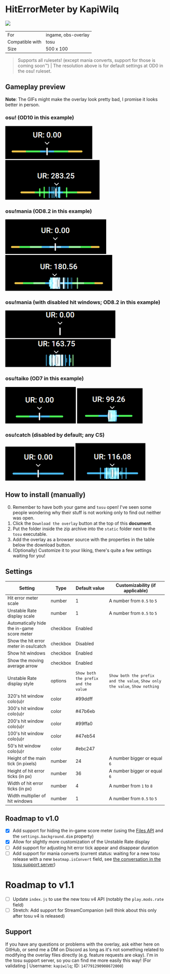 # HitErrorMeter by KapiWilq

<a href="https://github.com/KapiWilq/HitErrorMeter/releases/latest/download/HitErrorMeter.by.KapiWilq.zip" target="_blank"><img height="35" src="https://img.shields.io/badge/Download_the_overlay-67A564?style=for-the-badge" /></a>

|                 |                     |
| --------------- | ------------------- |
| For             | ingame, obs-overlay |
| Compatible with | tosu                |
| Size            | 500 x 100           |

> Supports all rulesets! (except mania converts, support for those is coming soon™) | The resolution above is for default settings at OD0 in the osu! ruleset.

## Gameplay preview

**Note**: The GIFs might make the overlay look pretty bad, I promise it looks better in person.

### osu! (OD10 in this example)

<img src=".github/images/osu_ruleset.png">  <img src=".github/gifs/osu_ruleset.gif">

### osu!mania (OD8.2 in this example)

<img src=".github/images/mania_ruleset.png">  <img src=".github/gifs/mania_ruleset.gif">

### osu!mania (with disabled hit windows; OD8.2 in this example)

<img src=".github/images/mania_ruleset_no-hitwindows.png">  <img src=".github/gifs/mania_ruleset_no-hitwindows.gif">

### osu!taiko (OD7 in this example)

<img src=".github/images/taiko_ruleset.png">  <img src=".github/gifs/taiko_ruleset.gif">

### osu!catch (disabled by default; any CS)

<img src=".github/images/catch_ruleset.png">  <img src=".github/gifs/catch_ruleset.gif">

## How to install (manually)

0. Remember to have both your game and `tosu` open! I've seen some people wondering why their stuff is not working only to find out neither was open.
1. Click the `Download the overlay` button at the top of this **document**.
2. Put the folder inside the zip archive into the `static` folder next to the `tosu` executable.
3. Add the overlay as a browser source with the properties in the table below the download button.
4. (Optionally) Customize it to your liking, there's quite a few settings waiting for you!

## Settings

| Setting                                    | Type     | Default value                        | Customizability (if applicable)                                             |
| ------------------------------------------ | -------- | ------------------------------------ | --------------------------------------------------------------------------- |
| Hit error meter scale                      | number   | 1                                    | A number from `0.5` to `5`                                                  |
| Unstable Rate display scale                | number   | 1                                    | A number from `0.5` to `5`                                                  |
| Automatically hide the in-game score meter | checkbox | Enabled                              |                                                                             |
| Show the hit error meter in osu!catch      | checkbox | Disabled                             |                                                                             |
| Show hit windows                           | checkbox | Enabled                              |                                                                             |
| Show the moving average arrow              | checkbox | Enabled                              |                                                                             |
| Unstable Rate display style                | options  | `Show both the prefix and the value` | `Show both the prefix and the value`, `Show only the value`, `Show nothing` |
| 320's hit window colo(u)r                  | color    | #99ddff                              |                                                                             |
| 300's hit window colo(u)r                  | color    | #47b6eb                              |                                                                             |
| 200's hit window colo(u)r                  | color    | #99ffa0                              |                                                                             |
| 100's hit window colo(u)r                  | color    | #47eb54                              |                                                                             |
| 50's hit window colo(u)r                   | color    | #ebc247                              |                                                                             |
| Height of the main tick (in pixels)        | number   | 24                                   | A number bigger or equal `6`                                                |
| Height of hit error ticks (in px)          | number   | 36                                   | A number bigger or equal `6`                                                |
| Width of hit error ticks (in px)           | number   | 4                                    | A number from `1` to `8`                                                    |
| Width multiplier of hit windows            | number   | 1                                    | A number from `0.5` to `5`                                                  |

## Roadmap to v1.0
- [X] Add support for hiding the in-game score meter (using the [Files API](https://github.com/tosuapp/tosu/wiki#files-api) and the `settings.background.dim` property)
- [X] Allow for slightly more customization of the Unstable Rate display
- [ ] Add support for adjusting hit error tick appear and disappear duration
- [ ] Add support for mania converts (current status: waiting for a new tosu release with a new `beatmap.isConvert` field, see [the conversation in the tosu support server](https://discord.com/channels/1056534107330445362/1185957776665628764/1302703274125824102))

# Roadmap to v1.1
- [ ] Update `index.js` to use the new tosu v4 API (notably the `play.mods.rate` field)
- [ ] Stretch: Add support for StreamCompanion (will think about this only after tosu v4 is released)

## Support

If you have any questions or problems with the overlay, ask either here on GitHub, or send me a DM on Discord as long as it's not something related to modifying the overlay files directly (e.g. feature requests are okay). I'm in the tosu support server, so you can find me more easily this way! (For validating | Username: `kapiwilq`; ID: `147791290908672000`)
